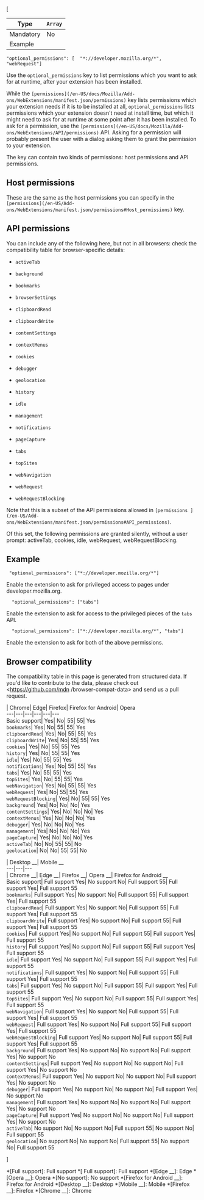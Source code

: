 [

Type| `Array`  
---|---  
Mandatory| No  
Example| 

    
    
    "optional_permissions": [  "*://developer.mozilla.org/*",  "webRequest"]

  


Use the `optional_permissions` key to list permissions which you want to ask
for at runtime, after your extension has been installed.



While the `[permissions](/en-US/docs/Mozilla/Add-
ons/WebExtensions/manifest.json/permissions)` key lists permissions which your
extension needs if it is to be installed at all, `optional_permissions` lists
permissions which your extension doesn't need at install time, but which it
might need to ask for at runtime at some point after it has been installed. To
ask for a permission, use the `[permissions](/en-US/docs/Mozilla/Add-
ons/WebExtensions/API/permissions)` API. Asking for a permission will probably
present the user with a dialog asking them to grant the permission to your
extension.



The key can contain two kinds of permissions: host permissions and API
permissions.



## Host permissions



These are the same as the host permissions you can specify in the
`[permissions](/en-US/Add-
ons/WebExtensions/manifest.json/permissions#Host_permissions)` key.



## API permissions



You can include any of the following here, but not in all browsers: check the
compatibility table for browser-specific details:





  * `activeTab`


  * `background`


  * `bookmarks`


  * `browserSettings`


  * `clipboardRead`


  * `clipboardWrite`


  * `contentSettings`


  * `contextMenus`


  * `cookies`


  * `debugger`


  * `geolocation`


  * `history`


  * `idle`


  * `management`


  * `notifications`


  * `pageCapture`


  * `tabs`


  * `topSites`


  * `webNavigation`


  * `webRequest`


  * `webRequestBlocking`




Note that this is a subset of the API permissions allowed in `[permissions
](/en-US/Add-ons/WebExtensions/manifest.json/permissions#API_permissions)`.



Of this set, the following permissions are granted silently, without a user
prompt: activeTab, cookies, idle, webRequest, webRequestBlocking.



## Example



    
    
     "optional_permissions": ["*://developer.mozilla.org/*"]



Enable the extension to ask for privileged access to pages under
developer.mozilla.org.



    
    
      "optional_permissions": ["tabs"]



Enable the extension to ask for access to the privileged pieces of the `tabs`
API.



    
    
      "optional_permissions": ["*://developer.mozilla.org/*", "tabs"]



Enable the extension to ask for both of the above permissions.



## Browser compatibility



The compatibility table in this page is generated from structured data. If
you'd like to contribute to the data, please check out <https://github.com/mdn
/browser-compat-data> and send us a pull request.



| Chrome| Edge| Firefox| Firefox for Android| Opera  
---|---|---|---|---|---  
Basic support|  Yes|  No| 55| 55|  Yes  
`bookmarks`|  Yes|  No| 55| 55|  Yes  
`clipboardRead`|  Yes|  No| 55| 55|  Yes  
`clipboardWrite`|  Yes|  No| 55| 55|  Yes  
`cookies`|  Yes|  No| 55| 55|  Yes  
`history`|  Yes|  No| 55| 55|  Yes  
`idle`|  Yes|  No| 55| 55|  Yes  
`notifications`|  Yes|  No| 55| 55|  Yes  
`tabs`|  Yes|  No| 55| 55|  Yes  
`topSites`|  Yes|  No| 55| 55|  Yes  
`webNavigation`|  Yes|  No| 55| 55|  Yes  
`webRequest`|  Yes|  No| 55| 55|  Yes  
`webRequestBlocking`|  Yes|  No| 55| 55|  Yes  
`background`|  Yes|  No|  No|  No|  Yes  
`contentSettings`|  Yes|  No|  No|  No|  Yes  
`contextMenus`|  Yes|  No|  No|  No|  Yes  
`debugger`|  Yes|  No|  No|  No|  Yes  
`management`|  Yes|  No|  No|  No|  Yes  
`pageCapture`|  Yes|  No|  No|  No|  Yes  
`activeTab`|  No|  No| 55| 55|  No  
`geolocation`|  No|  No| 55| 55|  No  
  
| Desktop __| Mobile __  
---|---|---  
| Chrome __| Edge __| Firefox __| Opera __| Firefox for Android __  
Basic support|  Full support Yes| No support No| Full
support 55| Full support Yes| Full support 55  
`bookmarks`| Full support Yes| No support No| Full support
55| Full support Yes| Full support 55  
`clipboardRead`| Full support Yes| No support No| Full
support 55| Full support Yes| Full support 55  
`clipboardWrite`| Full support Yes| No support No| Full
support 55| Full support Yes| Full support 55  
`cookies`| Full support Yes| No support No| Full support 55|
Full support Yes| Full support 55  
`history`| Full support Yes| No support No| Full support 55|
Full support Yes| Full support 55  
`idle`| Full support Yes| No support No| Full support 55|
Full support Yes| Full support 55  
`notifications`| Full support Yes| No support No| Full
support 55| Full support Yes| Full support 55  
`tabs`| Full support Yes| No support No| Full support 55|
Full support Yes| Full support 55  
`topSites`| Full support Yes| No support No| Full support
55| Full support Yes| Full support 55  
`webNavigation`| Full support Yes| No support No| Full
support 55| Full support Yes| Full support 55  
`webRequest`| Full support Yes| No support No| Full support
55| Full support Yes| Full support 55  
`webRequestBlocking`| Full support Yes| No support No| Full
support 55| Full support Yes| Full support 55  
`background`| Full support Yes| No support No| No support
No| Full support Yes| No support No  
`contentSettings`| Full support Yes| No support No| No
support No| Full support Yes| No support No  
`contextMenus`| Full support Yes| No support No| No support
No| Full support Yes| No support No  
`debugger`| Full support Yes| No support No| No support No|
Full support Yes| No support No  
`management`| Full support Yes| No support No| No support
No| Full support Yes| No support No  
`pageCapture`| Full support Yes| No support No| No support
No| Full support Yes| No support No  
`activeTab`| No support No| No support No| Full support 55|
No support No| Full support 55  
`geolocation`| No support No| No support No| Full support
55| No support No| Full support 55  
  
]

  *[Full support]: Full support
  *[ Full support]: Full support
  *[Edge __]: Edge
  *[Opera __]: Opera
  *[No support]: No support
  *[Firefox for Android __]: Firefox for Android
  *[Desktop __]: Desktop
  *[Mobile __]: Mobile
  *[Firefox __]: Firefox
  *[Chrome __]: Chrome

